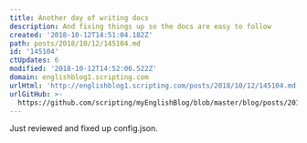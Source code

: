 ```yaml
---
title: Another day of writing docs
description: And fixing things up so the docs are easy to follow
created: '2018-10-12T14:51:04.182Z'
path: posts/2018/10/12/145104.md
id: '145104'
ctUpdates: 6
modified: '2018-10-12T14:52:06.522Z'
domain: englishblog1.scripting.com
urlHtml: 'http://englishblog1.scripting.com/posts/2018/10/12/145104.md'
urlGitHub: >-
  https://github.com/scripting/myEnglishBlog/blob/master/blog/posts/2018/10/12/145104.md
---
```

Just reviewed and fixed up config.json.